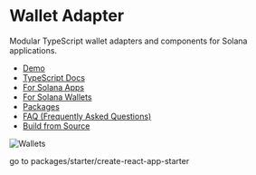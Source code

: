 # Wallet Adapter

Modular TypeScript wallet adapters and components for Solana applications.

- [Demo](https://anza-xyz.github.io/wallet-adapter/example)
- [TypeScript Docs](https://anza-xyz.github.io/wallet-adapter/)
- [For Solana Apps](https://github.com/anza-xyz/wallet-adapter/blob/master/APP.md)
- [For Solana Wallets](https://github.com/anza-xyz/wallet-adapter/blob/master/WALLET.md)
- [Packages](https://github.com/anza-xyz/wallet-adapter/blob/master/PACKAGES.md)
- [FAQ (Frequently Asked Questions)](https://github.com/anza-xyz/wallet-adapter/blob/master/FAQ.md)
- [Build from Source](https://github.com/anza-xyz/wallet-adapter/blob/master/BUILD.md)


![Wallets](wallets.png)

go to 
packages/starter/create-react-app-starter
